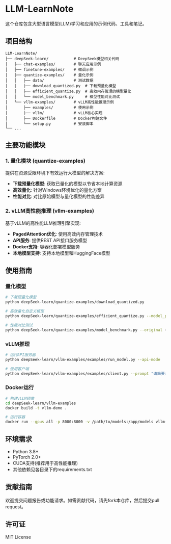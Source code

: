 # LLM-LearnNote

这个仓库包含大型语言模型(LLM)学习和应用的示例代码、工具和笔记。

## 项目结构

```
LLM-LearnNote/
├── deepSeek-learn/           # DeepSeek模型相关代码
│   ├── chat-examples/        # 聊天应用示例
│   ├── finetune-examples/    # 微调示例
│   ├── quantize-examples/    # 量化示例
│   │   ├── data/             # 测试数据
│   │   ├── download_quantized.py  # 下载预量化模型
│   │   ├── efficient_quantize.py  # 高效内存管理的模型量化
│   │   └── model_benchmark.py     # 模型性能对比测试
│   └── vllm-examples/        # vLLM高性能推理示例
│       ├── examples/         # 使用示例
│       ├── vllm/             # vLLM核心实现
│       ├── Dockerfile        # Docker构建文件
│       └── setup.py          # 安装脚本
└── ...
```

## 主要功能模块

### 1. 量化模块 (quantize-examples)

提供在资源受限环境下有效运行大模型的解决方案:

- **下载预量化模型**: 获取已量化的模型以节省本地计算资源
- **高效量化**: 针对Windows环境优化的量化方案
- **性能对比**: 对比原始模型与量化模型的性能差异

### 2. vLLM高性能推理 (vllm-examples)

基于vLLM的高性能LLM推理引擎实现:

- **PagedAttention优化**: 使用高效内存管理技术
- **API服务**: 提供REST API接口服务模型
- **Docker支持**: 容器化部署模型服务
- **本地模型支持**: 支持本地模型和HuggingFace模型

## 使用指南

### 量化模型

```bash
# 下载预量化模型
python deepSeek-learn/quantize-examples/download_quantized.py

# 高效量化自定义模型
python deepSeek-learn/quantize-examples/efficient_quantize.py --model_path <模型路径> --quantize_type dynamic_int8

# 性能对比测试
python deepSeek-learn/quantize-examples/model_benchmark.py --original <原始模型路径> --quantized <量化后模型路径>
```

### vLLM推理

```bash
# 运行API服务器
python deepSeek-learn/vllm-examples/examples/run_model.py --api-mode

# 使用客户端
python deepSeek-learn/vllm-examples/examples/client.py --prompt "请简要介绍量子计算的原理"
```

### Docker运行

```bash
# 构建vLLM镜像
cd deepSeek-learn/vllm-examples
docker build -t vllm-demo .

# 运行容器
docker run --gpus all -p 8000:8000 -v /path/to/models:/app/models vllm-demo
```

## 环境需求

- Python 3.8+
- PyTorch 2.0+
- CUDA支持(推荐用于高性能推理)
- 其他依赖见各目录下的requirements.txt

## 贡献指南

欢迎提交问题报告或功能请求。如需贡献代码，请先fork本仓库，然后提交pull request。

## 许可证

MIT License
